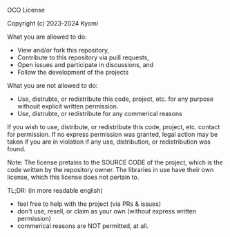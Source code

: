 OCO License

Copyright (c) 2023-2024 Kyomi

What you are allowed to do:
 - View and/or fork this repository,
 - Contribute to this repository via puill requests,
 - Open issues and participate in discussions, and
 - Follow the development of the projects

What you are not allowed to do:
 - Use, distrubte, or redistribute this code, project, etc. for any purpose withouit explicit written permission.
 - Use, distrubte, or redistribute for any commerical reasons 

If you wish to use, distribute, or redistribute this code, project, etc. contact for permission.
If no express permission was granted, legal action may be taken if you are in violation if any use, distribution, or redistribution was found.

Note: The license pretains to the SOURCE CODE of the project, which is the code written by the repository owner.
    The libraries in use have their own license, which this license does not pertain to.

TL;DR: (in more readable english)
 - feel free to help with the project (via PRs & issues)
 - don't use, resell, or claim as your own (without express written permission)
 - commerical reasons are NOT permitted, at all.